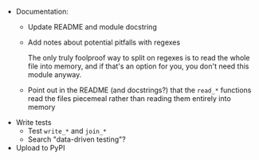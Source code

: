 - Documentation:
    - Update README and module docstring
    - Add notes about potential pitfalls with regexes

        The only truly foolproof way to split on regexes is to read the whole
        file into memory, and if that's an option for you, you don't need this
        module anyway.

    - Point out in the README (and docstrings?) that the `read_*` functions
      read the files piecemeal rather than reading them entirely into memory
- Write tests
    - Test `write_*` and `join_*`
    - Search "data-driven testing"?
- Upload to PyPI
